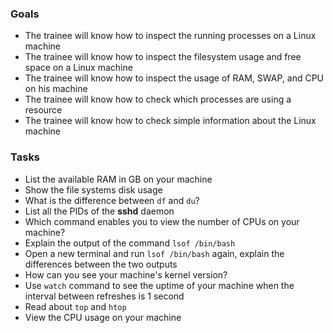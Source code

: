 ### Goals
- The trainee will know how to inspect the running processes on a Linux machine
- The trainee will know how to inspect the filesystem usage and free space on a Linux machine
- The trainee will know how to inspect the usage of RAM, SWAP, and CPU on his machine
- The trainee will know how to check which processes are using a resource
- The trainee will know how to check simple information about the Linux machine

### Tasks
- List the available RAM in GB on your machine
- Show the file systems disk usage
- What is the difference between `df` and `du`?
- List all the PIDs of the **sshd** daemon
- Which command enables you to view the number of CPUs on your machine?
- Explain the output of the command `lsof /bin/bash`
- Open a new terminal and run `lsof /bin/bash` again, explain the differences between the two outputs
- How can you see your machine's kernel version?
- Use `watch` command to see the uptime of your machine when the interval between refreshes is 1 second
- Read about `top` and `htop`
- View the CPU usage on your machine

